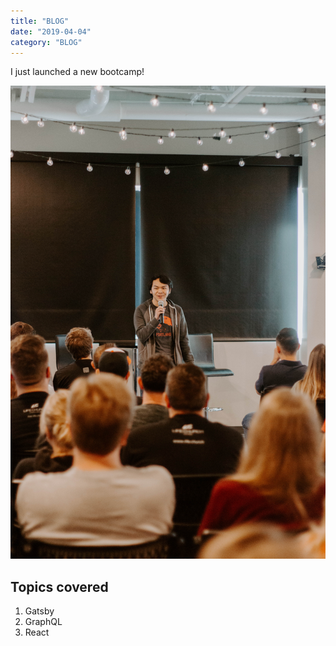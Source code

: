 ```yaml
---
title: "BLOG"
date: "2019-04-04"
category: "BLOG"
---
```


I just launched a new bootcamp!

![My talk at Life.Church](./IMG_0146.jpg)

## Topics covered

1. Gatsby
2. GraphQL
3. React